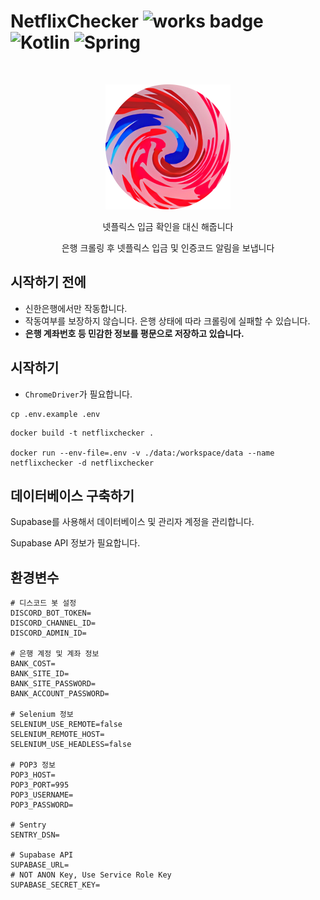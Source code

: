 # NetflixChecker ![works badge](https://cdn.jsdelivr.net/gh/nikku/works-on-my-machine@v0.2.0/badge.svg) ![Kotlin](https://img.shields.io/badge/kotlin-%237F52FF.svg?logo=kotlin&logoColor=white) ![Spring](https://img.shields.io/badge/spring-%236DB33F.svg?logo=spring&logoColor=white)

<br/>
<p align="center">
<img src="./docs/logo.png" width="200" />
</p>
<div align="center">
넷플릭스 입금 확인을 대신 해줍니다
  
은행 크롤링 후 넷플릭스 입금 및 인증코드 알림을 보냅니다
</div>

## 시작하기 전에

- 신한은행에서만 작동합니다.
- 작동여부를 보장하지 않습니다. 은행 상태에 따라 크롤링에 실패할 수 있습니다.
- **은행 계좌번호 등 민감한 정보를 평문으로 저장하고 있습니다.**

## 시작하기

- `ChromeDriver`가 필요합니다.

```shell
cp .env.example .env
```

```shell
docker build -t netflixchecker .

docker run --env-file=.env -v ./data:/workspace/data --name netflixchecker -d netflixchecker 
```

## 데이터베이스 구축하기 

Supabase를 사용해서 데이터베이스 및 관리자 계정을 관리합니다.

Supabase API 정보가 필요합니다.

## 환경변수

```dotenv
# 디스코드 봇 설정
DISCORD_BOT_TOKEN=
DISCORD_CHANNEL_ID=
DISCORD_ADMIN_ID=

# 은행 계정 및 계좌 정보
BANK_COST=
BANK_SITE_ID=
BANK_SITE_PASSWORD=
BANK_ACCOUNT_PASSWORD=

# Selenium 정보
SELENIUM_USE_REMOTE=false
SELENIUM_REMOTE_HOST=
SELENIUM_USE_HEADLESS=false

# POP3 정보
POP3_HOST=
POP3_PORT=995
POP3_USERNAME=
POP3_PASSWORD=

# Sentry
SENTRY_DSN=

# Supabase API
SUPABASE_URL=
# NOT ANON Key, Use Service Role Key
SUPABASE_SECRET_KEY=
```
